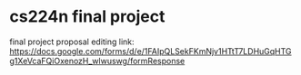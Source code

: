 # cs224n final project

final project proposal editing link: https://docs.google.com/forms/d/e/1FAIpQLSekFKmNjv1HTtT7LDHuGqHTGg1XeVcaFQiOxenozH_wlwuswg/formResponse
